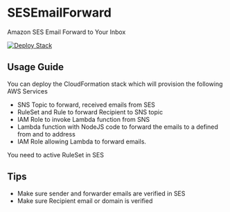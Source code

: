 # SESEmailForward
Amazon SES Email Forward to Your Inbox

[![Deploy Stack](https://s3.amazonaws.com/cloudformation-examples/cloudformation-launch-stack.png)](https://console.aws.amazon.com/cloudformation/home?region=us-east-1#/stacks/new?stackName=SESEmailForward&templateURL=https://s3-us-west-2.amazonaws.com/alikian.me/forwarder.yaml)

## Usage Guide
You can deploy the CloudFormation stack which will provision the following AWS Services
- SNS Topic to forward, received emails from SES
- RuleSet and Rule to forward Recipient to SNS topic
- IAM Role to invoke Lambda function from SNS
- Lambda function with NodeJS code to forward the emails to a defined from and to address
- IAM Role allowing Lambda to forward emails.

You need to active RuleSet in SES

## Tips
- Make sure sender and forwarder emails are verified in SES
- Make sure Recipient email or domain is verified